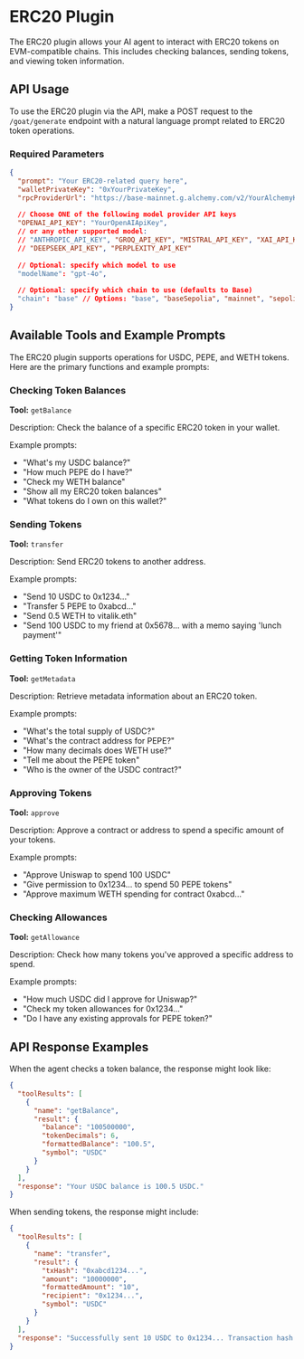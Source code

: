 # ERC20 Plugin

The ERC20 plugin allows your AI agent to interact with ERC20 tokens on EVM-compatible chains. This includes checking balances, sending tokens, and viewing token information.

## API Usage

To use the ERC20 plugin via the API, make a POST request to the `/goat/generate` endpoint with a natural language prompt related to ERC20 token operations.

### Required Parameters

```json
{
  "prompt": "Your ERC20-related query here",
  "walletPrivateKey": "0xYourPrivateKey",
  "rpcProviderUrl": "https://base-mainnet.g.alchemy.com/v2/YourAlchemyKey",
  
  // Choose ONE of the following model provider API keys
  "OPENAI_API_KEY": "YourOpenAIApiKey",
  // or any other supported model:
  // "ANTHROPIC_API_KEY", "GROQ_API_KEY", "MISTRAL_API_KEY", "XAI_API_KEY", 
  // "DEEPSEEK_API_KEY", "PERPLEXITY_API_KEY"
  
  // Optional: specify which model to use
  "modelName": "gpt-4o",
  
  // Optional: specify which chain to use (defaults to Base)
  "chain": "base" // Options: "base", "baseSepolia", "mainnet", "sepolia", "polygon"
}
```

## Available Tools and Example Prompts

The ERC20 plugin supports operations for USDC, PEPE, and WETH tokens. Here are the primary functions and example prompts:

### Checking Token Balances

**Tool:** `getBalance`

Description: Check the balance of a specific ERC20 token in your wallet.

Example prompts:
- "What's my USDC balance?"
- "How much PEPE do I have?"
- "Check my WETH balance"
- "Show all my ERC20 token balances"
- "What tokens do I own on this wallet?"

### Sending Tokens

**Tool:** `transfer`

Description: Send ERC20 tokens to another address.

Example prompts:
- "Send 10 USDC to 0x1234..."
- "Transfer 5 PEPE to 0xabcd..."
- "Send 0.5 WETH to vitalik.eth"
- "Send 100 USDC to my friend at 0x5678... with a memo saying 'lunch payment'"

### Getting Token Information

**Tool:** `getMetadata`

Description: Retrieve metadata information about an ERC20 token.

Example prompts:
- "What's the total supply of USDC?"
- "What's the contract address for PEPE?"
- "How many decimals does WETH use?"
- "Tell me about the PEPE token"
- "Who is the owner of the USDC contract?"

### Approving Tokens

**Tool:** `approve`

Description: Approve a contract or address to spend a specific amount of your tokens.

Example prompts:
- "Approve Uniswap to spend 100 USDC"
- "Give permission to 0x1234... to spend 50 PEPE tokens"
- "Approve maximum WETH spending for contract 0xabcd..."

### Checking Allowances

**Tool:** `getAllowance`

Description: Check how many tokens you've approved a specific address to spend.

Example prompts:
- "How much USDC did I approve for Uniswap?"
- "Check my token allowances for 0x1234..."
- "Do I have any existing approvals for PEPE token?"

## API Response Examples

When the agent checks a token balance, the response might look like:

```json
{
  "toolResults": [
    {
      "name": "getBalance",
      "result": {
        "balance": "100500000",
        "tokenDecimals": 6,
        "formattedBalance": "100.5",
        "symbol": "USDC"
      }
    }
  ],
  "response": "Your USDC balance is 100.5 USDC."
}
```

When sending tokens, the response might include:

```json
{
  "toolResults": [
    {
      "name": "transfer",
      "result": {
        "txHash": "0xabcd1234...",
        "amount": "10000000",
        "formattedAmount": "10",
        "recipient": "0x1234...",
        "symbol": "USDC"
      }
    }
  ],
  "response": "Successfully sent 10 USDC to 0x1234... Transaction hash: 0xabcd1234..."
}
``` 